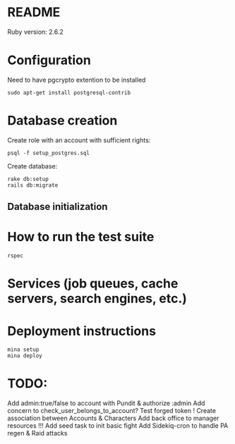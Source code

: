 # README

Ruby version: 2.6.2

# Configuration
Need to have pgcrypto extention to be installed
```
sudo apt-get install postgresql-contrib
```

# Database creation

Create role with an account with sufficient rights:
```
psql -f setup_postgres.sql
```

Create database:
```
rake db:setup
rails db:migrate
```

## Database initialization

# How to run the test suite

```
rspec
```

# Services (job queues, cache servers, search engines, etc.)

# Deployment instructions

```
mina setup
mina deploy
```

# TODO:
Add admin:true/false to account with Pundit & authorize :admin
Add concern to check_user_belongs_to_account?
Test forged token !
Create association between Accounts & Characters
Add back office to manager resources !!!
Add seed task to init basic fight
Add Sidekiq-cron to handle PA regen & Raid attacks
